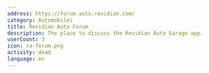 ```yaml
---
address: https://forum.auto.revidian.com/
category: Automobiles
title: Revidian Auto Forum
description: The place to discuss the Revidian Auto Garage app.
userCount: 3
icon: ra-forum.png
activity: dead
language: en
---
```

